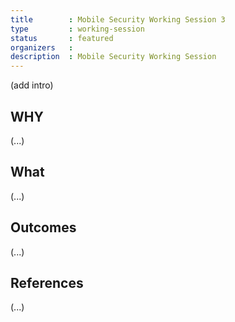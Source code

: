 ```yaml
---
title        : Mobile Security Working Session 3
type         : working-session
status       : featured
organizers   : 
description  : Mobile Security Working Session
---
```


(add intro)

## WHY

(...)

## What

(...)

## Outcomes

(...)

## References

(...)

